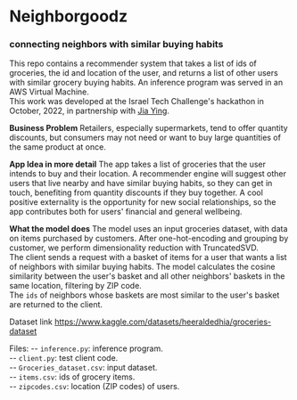 # Neighborgoodz
### connecting neighbors with similar buying habits

This repo contains a recommender system that takes a list of ids of groceries, the id and location of the user, and returns a list of other users with similar grocery buying habits. An inference program was served in an AWS Virtual Machine.  
This work was developed at the Israel Tech Challenge's hackathon in October, 2022, in partnership with [Jia Ying](https://www.linkedin.com/in/jia-ying-25a61418/).

**Business Problem**
Retailers, especially supermarkets, tend to offer quantity discounts, but consumers may not need or want to buy large quantities of the same product at once.

**App Idea in more detail**
The app takes a list of groceries that the user intends to buy and their location. A recommender engine will suggest other users that live nearby and have similar buying habits, so they can get in touch, benefiting from quantity discounts if they buy together.
A cool positive externality is the opportunity for new social relationships, so the app contributes both for users' financial and general wellbeing. 

**What the model does**
The model uses an input groceries dataset, with data on items purchased by customers. After one-hot-encoding and grouping by customer, we perform dimensionality reduction with TruncatedSVD.  
The client sends a request with a basket of items for a user that wants a list of neighbors with similar buying habits. The model calculates the cosine similarity between the user's basket and all other neighbors' baskets in the same location, filtering by ZIP code.  
The `ids` of neighbors whose baskets are most similar to the user's basket are returned to the client.

Dataset link
https://www.kaggle.com/datasets/heeraldedhia/groceries-dataset

Files:
-- `inference.py`: inference program.  
-- `client.py`: test client code.  
-- `Groceries_dataset.csv`: input dataset.  
-- `items.csv`: ids of grocery items.  
-- `zipcodes.csv`: location (ZIP codes) of users.
